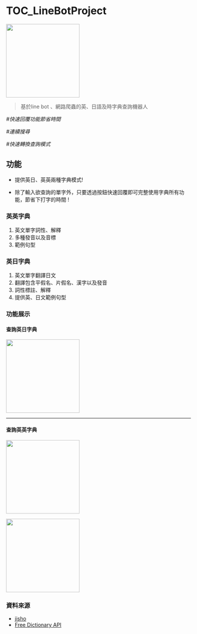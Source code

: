 # TOC_LineBotProject
<p >
    <img src="https://i.imgur.com/fKmhCBL.png" width="200">
</p>

> 基於line bot 、網路爬蟲的英、日語及時字典查詢機器人

*#快速回覆功能節省時間*

*#連續搜尋*

*#快速轉換查詢模式*

## 功能
* 提供英日、英英兩種字典模式!

* 除了輸入欲查詢的單字外，只要透過按鈕快速回覆即可完整使用字典所有功能，節省下打字的時間 !

### 英英字典
1. 英文單字詞性、解釋
2. 多種發音以及音標
3. 範例句型
### 英日字典
1. 英文單字翻譯日文
2. 翻譯包含平假名、片假名、漢字以及發音
3. 詞性標註、解釋
4. 提供英、日文範例句型


### 功能展示
#### 查詢英日字典

<p>
    <img src="https://i.imgur.com/GqXCO5K.png" width="200">
</p>

---

#### 查詢英英字典

<p>
    <img src="https://i.imgur.com/JW0aBCL.png" width="200">
</p>

<p>
    <img src="https://i.imgur.com/cJgF7kl.png" width="200">
</p>

### 資料來源
* [jisho](https://jisho.org/)
* [Free Dictionary API](https://dictionaryapi.dev/)



